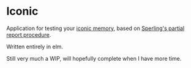# Iconic

Application for testing your [iconic memory](https://en.wikipedia.org/wiki/Iconic_memory), based on [Sperling's partial report procedure](https://en.wikipedia.org/wiki/Iconic_memory#Sperling's_partial_report_procedure).

Written entirely in elm.

Still very much a WIP, will hopefully complete when I have more time.
